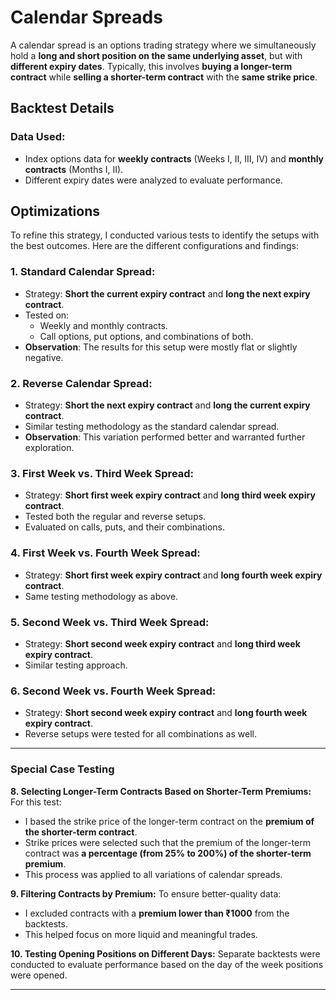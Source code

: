 # **Calendar Spreads**

A calendar spread is an options trading strategy where we simultaneously hold a **long and short position on the same underlying asset**, but with **different expiry dates**. Typically, this involves **buying a longer-term contract** while **selling a shorter-term contract** with the **same strike price**. 

## **Backtest Details**

### Data Used:
- Index options data for **weekly contracts** (Weeks I, II, III, IV) and **monthly contracts** (Months I, II).
- Different expiry dates were analyzed to evaluate performance.

## **Optimizations**

To refine this strategy, I conducted various tests to identify the setups with the best outcomes. Here are the different configurations and findings:

### **1. Standard Calendar Spread:**
- Strategy: **Short the current expiry contract** and **long the next expiry contract**.
- Tested on:
  - Weekly and monthly contracts.
  - Call options, put options, and combinations of both.
- **Observation**: The results for this setup were mostly flat or slightly negative.

### **2. Reverse Calendar Spread:**
- Strategy: **Short the next expiry contract** and **long the current expiry contract**.
- Similar testing methodology as the standard calendar spread.
- **Observation**: This variation performed better and warranted further exploration.

### **3. First Week vs. Third Week Spread:**
- Strategy: **Short first week expiry contract** and **long third week expiry contract**.
- Tested both the regular and reverse setups.
- Evaluated on calls, puts, and their combinations.

### **4. First Week vs. Fourth Week Spread:**
- Strategy: **Short first week expiry contract** and **long fourth week expiry contract**.
- Same testing methodology as above.

### **5. Second Week vs. Third Week Spread:**
- Strategy: **Short second week expiry contract** and **long third week expiry contract**.
- Similar testing approach.

### **6. Second Week vs. Fourth Week Spread:**
- Strategy: **Short second week expiry contract** and **long fourth week expiry contract**.
- Reverse setups were tested for all combinations as well.

---

### **Special Case Testing**

**8. Selecting Longer-Term Contracts Based on Shorter-Term Premiums:**
For this test:
- I based the strike price of the longer-term contract on the **premium of the shorter-term contract**.
- Strike prices were selected such that the premium of the longer-term contract was **a percentage (from 25% to 200%) of the shorter-term premium**.
- This process was applied to all variations of calendar spreads.

**9. Filtering Contracts by Premium:**
To ensure better-quality data:
- I excluded contracts with a **premium lower than ₹1000** from the backtests. 
- This helped focus on more liquid and meaningful trades.

**10. Testing Opening Positions on Different Days:**
Separate backtests were conducted to evaluate performance based on the day of the week positions were opened.

---


